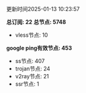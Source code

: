 更新时间2025-01-13 10:23:57

**总订阅: 22**
**总节点: 5748**
- vless节点: 10

**google ping有效节点: 453**
- ss节点: 407
- trojan节点: 24
- v2ray节点: 21
- ssr节点: 1
